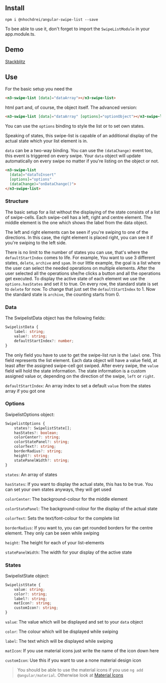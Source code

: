 ## Install

`npm i @nhochdrei/angular-swipe-list --save`

To bee able to use it, don't forget to import the `SwipeListModule` in your app.module.ts.

## Demo

[Stackblitz](https://stackblitz.com/edit/angular-swipe-list-demo)

## Use

For the basic setup you need the 
```html 
<n3-swipe-list [data]="dataArray"></n3-swipe-list>
``` 
html part and, of course, the object itself.
The advanced version: 
```html 
<n3-swipe-list [data]="dataArray" [options]="optionObject"></n3-swipe-list>
```
You can use the `options` binding to style the list or to set own states.

Speaking of states, this swipe-list is capable of an additional display of the actual state which your list element is in.

`data` can be a two-way binding. You can use the `(dataChange)` event too, this event is triggered on every swipe. Your `data` object will update automatically on every swipe no matter if you're listing on the object or not.
```html
<n3-swipe-list
  [data]="dataToInsert"
  [options]="options"
  (dataChange)="onDataChange()">
</n3-swipe-list>
```

### Structure

The basic setup for a list without the displaying of the state consists of a list of swipe-cells. Each swipe-cell has a left, right and centre element. The middle element is the one which shows the label from the data object.

The left and right elements can be seen if you're swiping to one of the directions. In this case, the right element is placed right, you can see it if you're swiping to the left side.

There is no limit to the number of states you can use, that's where the `defaultStartIndex` comes to life. For example, You want to use 3 different states, `delete`, `archive` and `spam`.
In our little example, the goal is a list where the user can select the needed operations on multiple elements. After the user selected all the operations she/he clicks a button and all the operations get executed.
To display the active state of each element we use the `options.hasStates` and set it to true. On every row, the standard state is set to `delete` for now. To change that just set the `defaultStartIndex` to 1. Now the standard state is `archive`, the counting starts from 0.

### Data

The SwipelistData object has the following fields:
```typescript
SwipelistData {
    label: string;
    value?: string;
    defaultStartIndex?: number;
}
```
The only field you have to use to get the swipe-list run is the `label` one. This field represents the list element.
Each data object will have a value field, at least after the assigned swipe-cell got swiped. After every swipe, the `value` field will hold the state information. The state information is a custom assigned value or, depending on the direction of the swipe, `left` or `right`.

`defaultStartIndex`: An array index to set a default `value` from the states array if you got one

### Options

SwipelistOptions object:
``` typescript
SwipelistOptions {
    states?: SwipelistState[];
    hasStates?: boolean;
    colorCenter?: string;
    colorStatePanel?: string;
    colorText?: string;
    borderRadius?: string;
    height?: string;
    statePanelWidth?: string;
}
```
`states`: An array of states

`hasStates`: If you want to display the actual state, this has to be true. You can set your own states anyways, they will get used

`colorCenter`: The background-colour for the middle element

`colorStatePanel`: The background-colour for the display of the actual state

`colorText`: Sets the text/font-colour for the complete list

`borderRadius`: If you want to, you can get rounded borders for the centre element. They only can be seen while swiping

`height`: The height for each of your list-elements

`statePanelWidth`: The width for your display of the active state

### States

SwipelistState object:
```typescript
SwipelistState {
    value: string;
    color?: string;
    label?: string;
    matIcon?: string;
    customIcon?: string;
}
```
`value`: The value which will be displayed and set to your `data` object

`color`: The colour which will be displayed while swiping

`label`: The text which will be displayed while swiping

`matIcon`: If you use material icons just write the name of the icon down here

`customIcon`: Use this if you want to use a none material design icon

>You should be able to use the material icons if you use `ng add @angular/material`. Otherwise look at [Material Icons](https://material.io/resources/icons/?style=baseline)